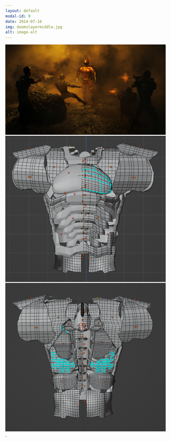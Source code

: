 ```yaml
---
layout: default
modal-id: 9
date: 2014-07-16
img: doomslayermiddle.jpg
alt: image-alt
---
```


<div class="gallery-container">
  <div class="gallery">
    <img src="img\portfolio\DoomSlayer.jpg" alt="Image 1">
    <img src="img\portfolio\topology_back.png" alt="Image 1">
    <img src="img\portfolio\topology_front.png" alt="Image 1">
  </div>
</div>
.

